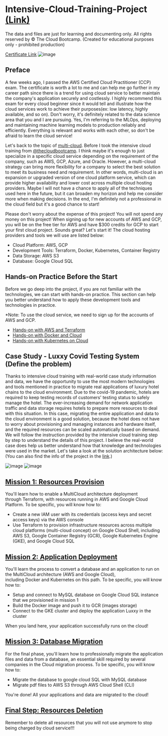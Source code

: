 # Intensive-Cloud-Training-Project [(Link)](https://thecloudbootcamp.com/en/pc-multicloud-event-icp2/?utm_source=youtube&utm_campaign=icp7-organic&utm_medium=linknadescricao&utm_content=cpl1&sck=&hl=)
The data and files are just for learning and documenting only. All rights reserved by © The Cloud Bootcamp. (Created for educational purposes only - prohibited production)

[Certificate Link](https://app.thecloudbootcamp.com/certificates/tzegezdjy9)
![image](https://user-images.githubusercontent.com/61730268/222814100-bf8939df-70c2-4ed4-9693-d96d31dedde6.png)


## Preface
A few weeks ago, I passed the AWS Certified Cloud Practitioner (CCP) exam. The certificate is worth a lot to me and can help me go further in my career path since there is a trend for using cloud service to better maintain the company's application securely and costlessly. I highly recommend this exam for every cloud beginner since it would tell and illustrate how the cloud services work to achieve their purposes(ex: low latency, highly available, and so on). Don't worry, it's definitely related to the data science area that you and I are pursuing. Yes, I'm referring to the MLOps, deploying and maintaining machine learning models to production reliably and efficiently. Everything is relevant and works with each other, so don't be afraid to learn the cloud service!

Let's back to the topic of [multi-cloud](https://www.juniper.net/us/en/research-topics/what-is-multicloud.html#:~:text=For%20example%2C%20a%20multicloud%20could,stack%20on%20either%20public%20or). Before I took the intensive cloud training from [@thecloudbootcamp](https://www.youtube.com/@thecloudbootcamp). I think maybe it's enough to just specialize in a specific cloud service depending on the requirement of the company, such as AWS, GCP, Azure, and Oracle. However, a multi-cloud strategy can bring more flexibility for a company to select the best solution to meet its business need and requirement. In other words, multi-cloud is an expansion or upgraded version of one cloud platform service, which can provide higher availability and lower cost across multiple cloud hosting providers. Maybe I will not have a chance to apply all of the techniques used here in the future, but it can broaden my horizon and help me consider more when making decisions. In the end, I'm definitely not a professional in the cloud field but it's a good chance to start! 

Please don't worry about the expense of this project! You will not spend any money on this project! When signing up for new accounts of AWS and GCP, you will be on the free tier for AWS and have $300 credits for GCP to start your first cloud project. Sounds great? Let's start it! The cloud hosting providers and tools we will use are listed below:

- Cloud Platform: AWS, GCP
- Development Tools: Terraform, Docker, Kubernetes, Container Registry
- Data Storage: AWS S3
- Database: Google Cloud SQL

## Hands-on Practice Before the Start
Before we go deep into the project, if you are not familiar with the technologies, we can start with hands-on practice. This section can help you better understand how to apply these development tools and technologies in practice. 

*Note: To use the cloud service, we need to sign up for the accounts of AWS and GCP. 
- [Hands-on with AWS and Terraform](https://github.com/TeKaiChou/Intensive-Cloud-Training-Project/blob/main/Hands-on%20Practice/Hands-on%20with%20AWS%20and%20Terraform.pdf)
- [Hands-on with Docker and Cloud](https://github.com/TeKaiChou/Intensive-Cloud-Training-Project/blob/main/Hands-on%20Practice/Hands-on%20with%20Docker%20and%20Cloud.pdf)
- [Hands-on with Kubernetes on Cloud](https://github.com/TeKaiChou/Intensive-Cloud-Training-Project/blob/main/Hands-on%20Practice/Hands-on%20with%20Kubernetes%20on%20Cloud.pdf)

## Case Study - Luxxy Covid Testing System (Define the problem)
Thanks to intensive cloud training with real-world case study information and data, we have the opportunity to use the most modern technologies and tools mentioned in practice to migrate real applications of luxury hotel chains to the cloud environment. Due to the covid-19 pandemic, hotels are required to keep testing records of customers' testing status to safely manage the hotel. The ever-increasing demand for network application traffic and data storage requires hotels to prepare more resources to deal with this situation. In this case, migrating the entire application and data to the cloud environment is a good solution, because the hotel does not have to worry about provisioning and managing instances and hardware itself, and the required resources can be scaled automatically based on demand. We will follow the instruction provided by the intensive cloud training step by step to understand the details of this project. I believe the real-world case does help us better understand how that knowledge and technologies were used in the market. Let's take a look at the solution architecture below: (You can also find the info of the project in the [link](https://thecloudbootcamp.com/en/pc-multicloud-event-icp2/?utm_source=youtube&utm_campaign=icp7-organic&utm_medium=linknadescricao&utm_content=cpl1&sck=&hl=).)


![image](https://user-images.githubusercontent.com/61730268/218293155-c0cfb94b-8c0c-48be-96e9-5f4aaa1b53f7.png)
![image](https://user-images.githubusercontent.com/61730268/218292567-ccc8ad53-c80a-4a82-bed1-5690e85a6298.png)

## [Mission 1: Resources Provision](https://github.com/TeKaiChou/Intensive-Cloud-Training-Project/blob/main/Hands-on%20Project/Mission1/Steps%20to%20implement%20Hands-on%20Project%20-%20Mission%201.pdf)
You'll learn how to enable a MultiCloud architecture deployment through Terraform, with resources running in AWS and Google Cloud Platform. To be specific, you will know how to:

- Create a new IAM user with its credentials (access keys and secret access keys) via the AWS console
- Use Terraform to provision infrastructure resources across multiple cloud platforms (multi-cloud concept) on Google Cloud Shell, including AWS S3, Google Container Registry (GCR),  Google Kubernetes Engine (GKE), and Google Cloud SQL 


## [Mission 2: Application Deployment](https://github.com/TeKaiChou/Intensive-Cloud-Training-Project/blob/main/Hands-on%20Project/Mission2/Steps%20to%20implement%20Hands-on%20Project%20-%20Mission%202.pdf)
You'll learn the process to convert a database and an application to run on the MultiCloud architecture (AWS and Google Cloud), including Docker and Kubernetes on this path. To be specific, you will know how to:

- Setup and connect to MySQL database on Google Cloud SQL instance that we provisioned in mission 1
- Build the Docker image and push it to GCR (images storage)
- Connect to the GKE cluster and deploy the application Luxxy in the cluster

When you land here, your application successfully runs on the cloud!

## [Mission 3: Database Migration](https://github.com/TeKaiChou/Intensive-Cloud-Training-Project/blob/main/Hands-on%20Project/Mission3/Steps%20to%20implement%20Hands-on%20Project%20-%20Mission%203.pdf)
For the final phase, you'll learn how to professionally migrate the application files and data from a database, an essential skill required by several companies in the Cloud migration process. To be specific, you will know how to:

- Migrate the database to google cloud SQL with MySQL database
- Migrate pdf files to AWS S3 through AWS Cloud Shell (CLI)

You're done! All your applications and data are migrated to the cloud!

## [Final Step: Resources Deletion](https://github.com/TeKaiChou/Intensive-Cloud-Training-Project/blob/main/Hands-on%20Project/How%20to%20delete%20the%20Multiple%20Cloud%20Providers%20resources.pdf)
Remember to delete all resources that you will not use anymore to stop being charged by cloud service!!!
